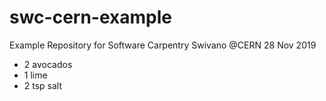 # swc-cern-example
Example Repository for Software Carpentry Swivano @CERN 28 Nov 2019
- 2 avocados
- 1 lime
- 2 tsp salt
